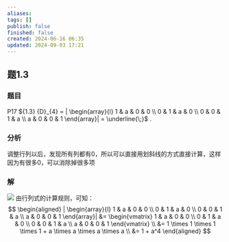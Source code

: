 ```yaml
---
aliases: 
tags: []
publish: false
finished: false
created: 2024-06-16 06:35
updated: 2024-09-03 17:21
---
```

## 题1.3
### 题目
P17 ${1.3} {D}_{4} = | \begin{array}{l} 1 & a & 0 & 0 \\  0 & 1 & a & 0 \\  0 & 0 & 1 & a \\  a & 0 & 0 & 1 \end{array}|  = \underline{\;}$ .
### 分析 
调整行列以后，发现所有列都有0，所以可以直接用划斜线的方式直接计算，这样因为有很多0，可以消除掉很多项
### 解 
![](https://img.hwenyi.live/202409040118055.webp)
由行列式的计算规则，可知：
$$
\begin{aligned}
| \begin{array}{l} 1 & a & 0 & 0 \\  0 & 1 & a & 0 \\  0 & 0 & 1 & a \\  a & 0 & 0 & 1 \end{array}| 
&=  \begin{vmatrix}
1 & a & 0 & 0 \\
0 & 1 & a & 0 \\
0 & 0 & 1 & a \\
a & 0 & 0 & 1 
\end{vmatrix} \\
&= 1 \times 1 \times 1 \times 1 + a \times a \times a \times a \\
&= 1 + a^4
\end{aligned}
$$

